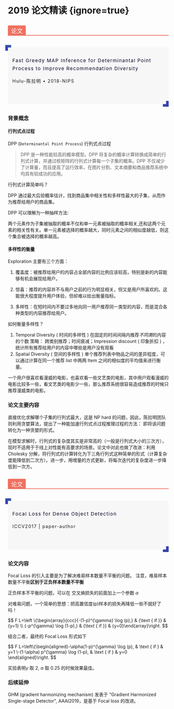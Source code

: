# 2019 论文精读 {ignore=true}

<h3 style="color: inherit;line-height: inherit;margin-top: 1.6em;margin-bottom: 1.6em;font-weight: bold;border-bottom: 2px solid rgb(239, 112, 96);font-size: 1.3em;">
<span style="font-size: inherit;line-height: inherit;display: inline-block;font-weight: normal;background: rgb(239, 112, 96);color: rgb(255, 255, 255);padding: 3px 10px 1px;border-top-right-radius: 3px;border-top-left-radius: 3px;margin-right: 3px;">论文
</span>
</h3>

<section style="margin-bottom: -10px;margin-left: -8px;max-width: 100%;width: 18px;height: 18px;border-top: 8px solid rgb(54, 85, 173);border-left: 8px solid rgb(54, 65, 173);box-sizing: border-box !important;overflow-wrap: break-word !important;">
</section>

<section data-bgopacity="50%" style="max-width: 100%;background: rgb(247, 247, 247);box-sizing: border-box !important;overflow-wrap: break-word !important;">

<section style="padding: 1em;max-width: 100%;letter-spacing: 1.5px;line-height: 1.75em;box-sizing: border-box !important;overflow-wrap: break-word !important;">

<p style="color: rgb(63, 63, 63);font-size: 15px;max-width: 100%;min-height: 1em;box-sizing: border-box !important;overflow-wrap: break-word !important;">
<span style="color: rgb(11, 0, 34);font-size: 15px;">Fast Greedy MAP Inference for Determinantal Point Process to Improve Recommendation Diversity
</span>
</p>
<span class="author-span">Hulu-陈拉明 •</span>
<span class="author-span">2018-NIPS</span>
<p style="color: rgb(63, 63, 63);font-size: 15px;max-width: 100%;min-height: 1em;box-sizing: border-box !important;overflow-wrap: break-word !important;">
<span style="color: rgb(11, 35, 234);font-size: 14px;">
</span>
</p>

</section>

</section><section data-width="100%" style="margin-top: -10px;margin-left: 8px;max-width: 100%;justify-content: flex-end;display: flex;box-sizing: border-box !important;overflow-wrap: break-word !important;">

<section style="max-width: 100%;width: 18px;height: 18px;border-bottom: 8px solid rgb(54, 65, 173);border-right: 8px solid rgb(54, 65, 173);box-sizing: border-box !important;overflow-wrap: break-word !important;"><br>
</section></section>

### 背景概念

#### 行列式点过程

DPP (`Determinantal Point Process`) 行列式点过程

> DPP 是一种性能较高的概率模型。DPP 将复杂的概率计算转换成简单的行列式计算，并通过核矩阵的行列式计算每一个子集的概率。DPP 不仅减少了计算量，而且提高了运行效率，在图片分割、文本摘要和商品推荐系统中均具有较成功的应用。

行列式计算简单吗？

DPP 通过最大后验概率估计，找到商品集中相关性和多样性最大的子集，从而作为推荐给用户的商品集。

DPP 可以理解为一种抽样方法:

两个元素作为子集被抽取的概率不仅和单一元素被抽取的概率相关,还和这两个元素的相关性有关。单一元素被选择的概率越大，同时元素之间的相似度越低，则这个集合被选择的概率越高。

#### 多样性的衡量

Exploration 主要有三个方面：

1. 覆盖度：被推荐给用户的内容占全部内容的比例应该较高，特别是新的内容能够有机会展现给用户。

2. 惊喜：推荐的内容并不与用户之前的行为明显相关，但又是用户所喜欢的。这能很大程度提升用户体验，但却难以给出衡量指标。

3. 多样性：在短时间内不要过多地向同一用户推荐同一类型的内容，而是混合各种类型的内容推荐给用户。

如何衡量多样性？

1. Temporal Diversity ( 时间的多样性 )
   在固定的时间间隔内推荐*不同类*的内容的个数
   策略： 跨类别推荐；时间衰减；Impression discount ( 印象折扣 ) ，统计所有推荐给用户的内容中哪些是用户没有观看
2. Spatial Diversity ( 空间的多样性 )
   单个推荐列表中物品之间的差异程度，可以通过计算在同一个推荐 list 中两两 Item 之间的相似度的平均值来进行衡量。

一个用户很喜欢看漫威的电影，也喜欢看一些文艺类的电影，其中用户观看漫威的电影比较多一些，看文艺类的电影少一些，那么推荐系统很容易造成推荐的时候只推荐漫威类的电影。

### 论文主要内容

直接优化求解哪个子集的行列式最大，这是 NP hard 的问题，因此，陈拉明团队则利用贪婪算法，提出了一种能加速行列式点过程推理过程的方法： 即将该问题转化为一种贪婪的形式。

在模型求解时，行列式的复杂度其实是非常高的（一般是行列式大小的三次方），现时不适用于于线上对性能有高要求的场景。论文中对此也做了改进：利用 Cholesky 分解，将行列式的计算转化为下三角行列式这种简单的形式（计算复杂度能降低到二次方）。进一步，用增量的方式更新，将每次迭代的复杂度进一步降低到一次方。

<h3 style="color: inherit;line-height: inherit;margin-top: 1.6em;margin-bottom: 1.6em;font-weight: bold;border-bottom: 2px solid rgb(239, 112, 96);font-size: 1.3em;">
<span style="font-size: inherit;line-height: inherit;display: inline-block;font-weight: normal;background: rgb(239, 112, 96);color: rgb(255, 255, 255);padding: 3px 10px 1px;border-top-right-radius: 3px;border-top-left-radius: 3px;margin-right: 3px;">论文
</span>
</h3>
<section style="margin-bottom: -10px;margin-left: -8px;max-width: 100%;width: 18px;height: 18px;border-top: 8px solid rgb(54, 85, 173);border-left: 8px solid rgb(54, 65, 173);box-sizing: border-box !important;overflow-wrap: break-word !important;">
</section>
<section data-bgopacity="50%" style = "max-width: 100%;background: rgb(247, 247, 247);box-sizing: border-box !important;overflow-wrap: break-word !important;">
<section style="padding: 1em;max-width: 100%;letter-spacing: 1.5px;line-height: 1.75em;box-sizing: border-box !important;overflow-wrap: break-word !important;">
<p style="color: rgb(63, 63, 63);font-size: 15px;max-width: 100%;min-height: 1em;box-sizing: border-box !important;overflow-wrap: break-word !important;">
<span style="color: rgb(11, 0, 34);font-size: 15px;">Focal Loss for Dense Object Detection</span></p>
<span class="author-span">ICCV2017 | paper-author</span>
<p style="color: rgb(63, 63, 63);font-size: 15px;max-width: 100%;min-height: 1em;box-sizing: border-box !important;overflow-wrap: break-word !important;">
<span style="color: rgb(11, 35, 234);font-size: 14px;"></span></p></section></section>
<section data-width="100%" style = "margin-top: -10px;margin-left: 8px;max-width: 100%;justify-content: flex-end;display: flex;box-sizing: border-box !important;overflow-wrap: break-word !important;">
<section style="max-width: 100%;width: 18px;height: 18px;border-bottom: 8px solid rgb(54, 65, 173);border-right: 8px solid rgb(54, 65, 173);box-sizing: border-box !important;overflow-wrap: break-word !important;"><br></section></section>

### 论文内容

Focal Loss 的引入主要是为了解决难易样本数量不平衡的问题。
注意，难易样本数量不平衡**区别于正负样本数量不平衡**

正负样本不平衡的问题，可以在 交叉熵损失的前面加上一个参数 $\alpha$

对难易问题，一个简单的思想：把高置信度(p)样本的损失再降低一些不就好了吗！

$$
F L=\left \\{\begin{array}{ccc}{-(1-p)^{\gamma} \log (p),} & {\text { if }} & {y=1} \\\ {-p^{\gamma} \log (1-p),} & {\text { if }} & {y=0}\end{array}\right.
$$

结合二者，最终的 Focal Loss 形式如下

$$
F L=\left\\{\begin{aligned}-\alpha(1-p)^{\gamma} \log (p), & \text { if } & y=1 \\\-(1-\alpha) p^{\gamma} \log (1-p), & \text { if } & y=0 \end{aligned}\right.
$$

实验表明$\gamma$ 取 2, $\alpha$ 取 0.25 的时候效果最佳。

### 后续延伸

GHM (gradient harmonizing mechanism) 发表于 “Gradient Harmonized Single-stage Detector", AAAI2019，是基于 Focal loss 的改进。
